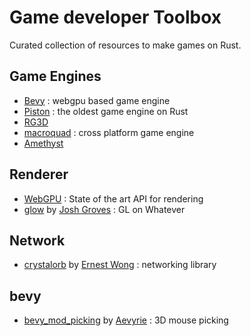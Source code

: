 # Game developer Toolbox

Curated collection of resources to make games on Rust.

## Game Engines

- [Bevy](https://github.com/bevyengine/bevy) : webgpu based game engine
- [Piston](https://github.com/PistonDevelopers/piston) : the oldest game engine on Rust
- [RG3D](https://github.com/rg3dengine/rg3d)
- [macroquad](https://github.com/not-fl3/macroquad) : cross platform game engine
- [Amethyst](https://github.com/amethyst/amethyst)

## Renderer

- [WebGPU](https://github.com/gfx-rs/wgpu) : State of the art API for rendering
- [glow](https://github.com/grovesNL/glow) by [Josh Groves](https://github.com/grovesNL) : GL on Whatever

## Network

- [crystalorb](https://github.com/ErnWong/crystalorb) by [Ernest Wong](https://github.com/ErnWong) : networking library

## bevy

- [bevy_mod_picking](https://github.com/aevyrie/bevy_mod_picking) by [Aevyrie](https://github.com/aevyrie) : 3D mouse picking
